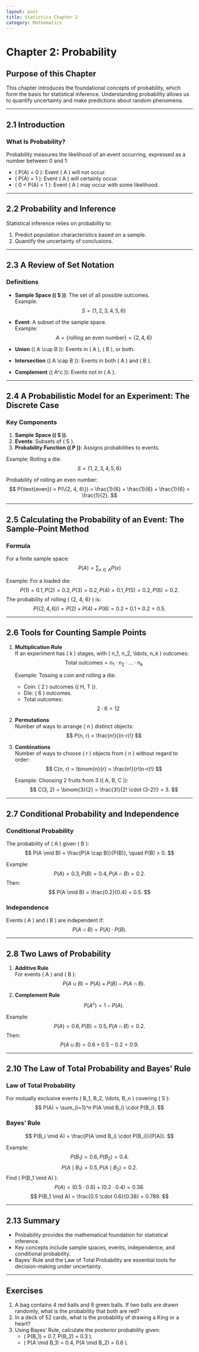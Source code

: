 ```yaml
---
layout: post
title: Statistics Chapter 2
category: Mathematics
---
```


# Chapter 2: Probability

## Purpose of this Chapter
This chapter introduces the foundational concepts of probability, which form the basis for statistical inference. Understanding probability allows us to quantify uncertainty and make predictions about random phenomena.

---

## 2.1 Introduction

### What Is Probability?
Probability measures the likelihood of an event occurring, expressed as a number between 0 and 1:
- \( P(A) = 0 \): Event \( A \) will not occur.
- \( P(A) = 1 \): Event \( A \) will certainly occur.
- \( 0 < P(A) < 1 \): Event \( A \) may occur with some likelihood.

---

## 2.2 Probability and Inference
Statistical inference relies on probability to:
1. Predict population characteristics based on a sample.
2. Quantify the uncertainty of conclusions.

---

## 2.3 A Review of Set Notation

### Definitions
- **Sample Space (\( S \))**: The set of all possible outcomes.  
  Example:
  $$
  S = \{1, 2, 3, 4, 5, 6\}
  $$

- **Event**: A subset of the sample space.  
  Example:
  $$
  A = \{\text{rolling an even number}\} = \{2, 4, 6\}
  $$

- **Union** (\( A \cup B \)): Events in \( A \), \( B \), or both.

- **Intersection** (\( A \cap B \)): Events in both \( A \) and \( B \).

- **Complement** (\( A^c \)): Events not in \( A \).

---

## 2.4 A Probabilistic Model for an Experiment: The Discrete Case

### Key Components
1. **Sample Space (\( S \))**.
2. **Events**: Subsets of \( S \).
3. **Probability Function (\( P \))**: Assigns probabilities to events.

Example: Rolling a die:  
$$
S = \{1, 2, 3, 4, 5, 6\}
$$

Probability of rolling an even number:  
$$
P(\text{even}) = P(\{2, 4, 6\}) = \frac{1}{6} + \frac{1}{6} + \frac{1}{6} = \frac{1}{2}.
$$

---

## 2.5 Calculating the Probability of an Event: The Sample-Point Method

### Formula
For a finite sample space:
$$
P(A) = \sum_{x \in A} P(x)
$$

Example: For a loaded die:
$$
P(1) = 0.1, \, P(2) = 0.2, \, P(3) = 0.2, \, P(4) = 0.1, \, P(5) = 0.2, \, P(6) = 0.2.
$$
The probability of rolling \( \{2, 4, 6\} \) is:
$$
P(\{2, 4, 6\}) = P(2) + P(4) + P(6) = 0.2 + 0.1 + 0.2 = 0.5.
$$

---

## 2.6 Tools for Counting Sample Points

1. **Multiplication Rule**  
   If an experiment has \( k \) stages, with \( n_1, n_2, \ldots, n_k \) outcomes:
   $$
   \text{Total outcomes} = n_1 \cdot n_2 \cdot \ldots \cdot n_k
   $$

   Example: Tossing a coin and rolling a die:
   - Coin: \( 2 \) outcomes (\( H, T \)).
   - Die: \( 6 \) outcomes.
   - Total outcomes:
     $$
     2 \cdot 6 = 12
     $$

2. **Permutations**  
   Number of ways to arrange \( n \) distinct objects:
   $$
   P(n, r) = \frac{n!}{(n-r)!}
   $$

3. **Combinations**  
   Number of ways to choose \( r \) objects from \( n \) without regard to order:
   $$
   C(n, r) = \binom{n}{r} = \frac{n!}{r!(n-r)!}
   $$

   Example: Choosing 2 fruits from 3 (\( A, B, C \)):
   $$
   C(3, 2) = \binom{3}{2} = \frac{3!}{2! \cdot (3-2)!} = 3.
   $$

---

## 2.7 Conditional Probability and Independence

### Conditional Probability
The probability of \( A \) given \( B \):
$$
P(A \mid B) = \frac{P(A \cap B)}{P(B)}, \quad P(B) > 0.
$$

Example:
$$
P(A) = 0.3, \, P(B) = 0.4, \, P(A \cap B) = 0.2.
$$
Then:
$$
P(A \mid B) = \frac{0.2}{0.4} = 0.5.
$$

### Independence
Events \( A \) and \( B \) are independent if:
$$
P(A \cap B) = P(A) \cdot P(B).
$$

---

## 2.8 Two Laws of Probability

1. **Additive Rule**  
   For events \( A \) and \( B \):
   $$
   P(A \cup B) = P(A) + P(B) - P(A \cap B).
   $$

2. **Complement Rule**  
   $$
   P(A^c) = 1 - P(A).
   $$

Example:
$$
P(A) = 0.6, \, P(B) = 0.5, \, P(A \cap B) = 0.2.
$$
Then:
$$
P(A \cup B) = 0.6 + 0.5 - 0.2 = 0.9.
$$

---

## 2.10 The Law of Total Probability and Bayes’ Rule

### Law of Total Probability
For mutually exclusive events \( B_1, B_2, \ldots, B_n \) covering \( S \):
$$
P(A) = \sum_{i=1}^n P(A \mid B_i) \cdot P(B_i).
$$

### Bayes’ Rule
$$
P(B_i \mid A) = \frac{P(A \mid B_i) \cdot P(B_i)}{P(A)}.
$$

Example:
$$
P(B_1) = 0.6, \, P(B_2) = 0.4.
$$
$$
P(A \mid B_1) = 0.5, \, P(A \mid B_2) = 0.2.
$$
Find \( P(B_1 \mid A) \):
$$
P(A) = (0.5 \cdot 0.6) + (0.2 \cdot 0.4) = 0.38.
$$
$$
P(B_1 \mid A) = \frac{0.5 \cdot 0.6}{0.38} = 0.789.
$$

---

## 2.13 Summary
- Probability provides the mathematical foundation for statistical inference.
- Key concepts include sample spaces, events, independence, and conditional probability.
- Bayes’ Rule and the Law of Total Probability are essential tools for decision-making under uncertainty.

---

## Exercises
1. A bag contains 4 red balls and 6 green balls. If two balls are drawn randomly, what is the probability that both are red?
2. In a deck of 52 cards, what is the probability of drawing a King or a heart?
3. Using Bayes’ Rule, calculate the posterior probability given:
   - \( P(B_1) = 0.7, P(B_2) = 0.3 \).
   - \( P(A \mid B_1) = 0.4, P(A \mid B_2) = 0.6 \).
